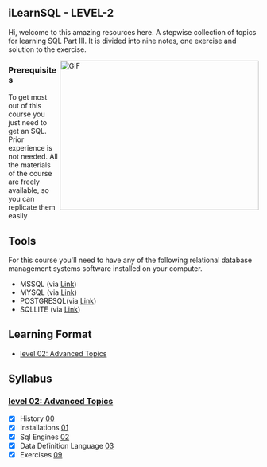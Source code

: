 ## iLearnSQL - LEVEL-2
Hi, welcome to this amazing resources here. A stepwise collection of topics for learning SQL Part III.
It is divided into nine notes, one exercise and solution to the exercise.

<img align="right" alt="GIF" src="https://media.giphy.com/media/vISmwpBJUNYzukTnVx/giphy.gif" width="400" height="300" />

### Prerequisites
To get most out of this course you just need to get an SQL. Prior experience is not needed.
All the materials of the course are freely available, so you can replicate them easily 

## Tools 
For this course you'll need to have any of the following relational database management systems software installed on your computer.

- MSSQL (via [Link](https://www.mysql.com/downloads/))
- MYSQL (via [Link](https://aka.ms/ssmsfullsetup))
- POSTGRESQL(via [Link](https://www.postgresql.org/download/))
- SQLLITE (via [Link](https://sqlite.org/download.html))

## Learning Format

- [level 02: Advanced Topics](level-1)


## Syllabus

### [level 02: Advanced Topics](level-1)

- [x] History [00](00-schmas-views.md)
- [x] Installations [01](01-advanced-security.sql)
- [x] Sql Engines [02](02-backups.sql)
- [x] Data Definition Language [03](03-migrations.sql)
- [x] Exercises [09](exercises.md)